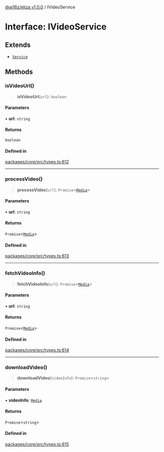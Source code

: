 [@ai16z/eliza v1.0.0](../index.md) / IVideoService

# Interface: IVideoService

## Extends

- [`Service`](../classes/Service.md)

## Methods

### isVideoUrl()

> **isVideoUrl**(`url`): `boolean`

#### Parameters

• **url**: `string`

#### Returns

`boolean`

#### Defined in

[packages/core/src/types.ts:612](https://github.com/ai16z/eliza/blob/main/packages/core/src/types.ts#L612)

***

### processVideo()

> **processVideo**(`url`): `Promise`\<[`Media`](../type-aliases/Media.md)\>

#### Parameters

• **url**: `string`

#### Returns

`Promise`\<[`Media`](../type-aliases/Media.md)\>

#### Defined in

[packages/core/src/types.ts:613](https://github.com/ai16z/eliza/blob/main/packages/core/src/types.ts#L613)

***

### fetchVideoInfo()

> **fetchVideoInfo**(`url`): `Promise`\<[`Media`](../type-aliases/Media.md)\>

#### Parameters

• **url**: `string`

#### Returns

`Promise`\<[`Media`](../type-aliases/Media.md)\>

#### Defined in

[packages/core/src/types.ts:614](https://github.com/ai16z/eliza/blob/main/packages/core/src/types.ts#L614)

***

### downloadVideo()

> **downloadVideo**(`videoInfo`): `Promise`\<`string`\>

#### Parameters

• **videoInfo**: [`Media`](../type-aliases/Media.md)

#### Returns

`Promise`\<`string`\>

#### Defined in

[packages/core/src/types.ts:615](https://github.com/ai16z/eliza/blob/main/packages/core/src/types.ts#L615)
